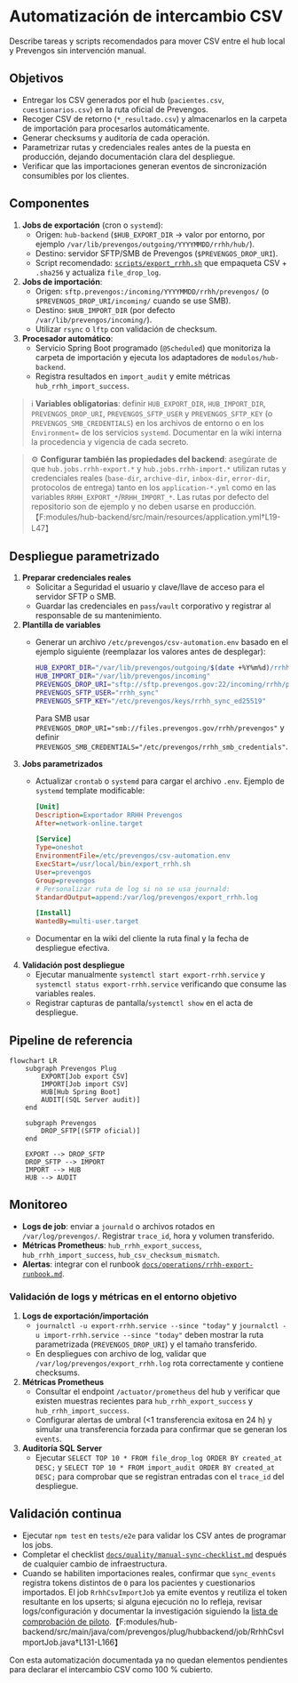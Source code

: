 # Automatización de intercambio CSV

Describe tareas y scripts recomendados para mover CSV entre el hub local y Prevengos sin intervención manual.

## Objetivos

- Entregar los CSV generados por el hub (`pacientes.csv`, `cuestionarios.csv`) en la ruta oficial de Prevengos.
- Recoger CSV de retorno (`*_resultado.csv`) y almacenarlos en la carpeta de importación para procesarlos automáticamente.
- Generar checksums y auditoría de cada operación.
- Parametrizar rutas y credenciales reales antes de la puesta en producción, dejando documentación clara del despliegue.
- Verificar que las importaciones generan eventos de sincronización consumibles por los clientes.

## Componentes

1. **Jobs de exportación** (cron o `systemd`):
   - Origen: `hub-backend` (`$HUB_EXPORT_DIR` → valor por entorno, por ejemplo `/var/lib/prevengos/outgoing/YYYYMMDD/rrhh/hub/`).
   - Destino: servidor SFTP/SMB de Prevengos (`$PREVENGOS_DROP_URI`).
   - Script recomendado: [`scripts/export_rrhh.sh`](../../scripts/export_rrhh.sh) que empaqueta CSV + `.sha256` y actualiza `file_drop_log`.
2. **Jobs de importación**:
   - Origen: `sftp.prevengos:/incoming/YYYYMMDD/rrhh/prevengos/` (o `$PREVENGOS_DROP_URI/incoming/` cuando se use SMB).
   - Destino: `$HUB_IMPORT_DIR` (por defecto `/var/lib/prevengos/incoming/`).
   - Utilizar `rsync` o `lftp` con validación de checksum.
3. **Procesador automático**:
   - Servicio Spring Boot programado (`@Scheduled`) que monitoriza la carpeta de importación y ejecuta los adaptadores de `modulos/hub-backend`.
   - Registra resultados en `import_audit` y emite métricas `hub_rrhh_import_success`.

> ℹ️ **Variables obligatorias**: definir `HUB_EXPORT_DIR`, `HUB_IMPORT_DIR`, `PREVENGOS_DROP_URI`, `PREVENGOS_SFTP_USER` y `PREVENGOS_SFTP_KEY` (o `PREVENGOS_SMB_CREDENTIALS`) en los archivos de entorno o en los `Environment=` de los servicios `systemd`. Documentar en la wiki interna la procedencia y vigencia de cada secreto.

> ⚙️ **Configurar también las propiedades del backend**: asegúrate de que `hub.jobs.rrhh-export.*` y `hub.jobs.rrhh-import.*` utilizan rutas y credenciales reales (`base-dir`, `archive-dir`, `inbox-dir`, `error-dir`, protocolos de entrega) tanto en los `application-*.yml` como en las variables `RRHH_EXPORT_*`/`RRHH_IMPORT_*`. Las rutas por defecto del repositorio son de ejemplo y no deben usarse en producción.【F:modules/hub-backend/src/main/resources/application.yml†L19-L47】

## Despliegue parametrizado

1. **Preparar credenciales reales**
   - Solicitar a Seguridad el usuario y clave/llave de acceso para el servidor SFTP o SMB.
   - Guardar las credenciales en `pass`/`vault` corporativo y registrar al responsable de su mantenimiento.
2. **Plantilla de variables**
   - Generar un archivo `/etc/prevengos/csv-automation.env` basado en el ejemplo siguiente (reemplazar los valores antes de desplegar):

     ```bash
     HUB_EXPORT_DIR="/var/lib/prevengos/outgoing/$(date +%Y%m%d)/rrhh/hub"
     HUB_IMPORT_DIR="/var/lib/prevengos/incoming"
     PREVENGOS_DROP_URI="sftp://sftp.prevengos.gov:22/incoming/rrhh/prevengos"
     PREVENGOS_SFTP_USER="rrhh_sync"
     PREVENGOS_SFTP_KEY="/etc/prevengos/keys/rrhh_sync_ed25519"
     ```

     Para SMB usar `PREVENGOS_DROP_URI="smb://files.prevengos.gov/rrhh/prevengos"` y definir `PREVENGOS_SMB_CREDENTIALS="/etc/prevengos/rrhh_smb_credentials"`.
3. **Jobs parametrizados**
   - Actualizar `crontab` o `systemd` para cargar el archivo `.env`. Ejemplo de `systemd` template modificable:

     ```ini
     [Unit]
     Description=Exportador RRHH Prevengos
     After=network-online.target

     [Service]
     Type=oneshot
     EnvironmentFile=/etc/prevengos/csv-automation.env
     ExecStart=/usr/local/bin/export_rrhh.sh
     User=prevengos
     Group=prevengos
     # Personalizar ruta de log si no se usa journald:
     StandardOutput=append:/var/log/prevengos/export_rrhh.log

     [Install]
     WantedBy=multi-user.target
     ```

   - Documentar en la wiki del cliente la ruta final y la fecha de despliegue efectiva.
4. **Validación post despliegue**
   - Ejecutar manualmente `systemctl start export-rrhh.service` y `systemctl status export-rrhh.service` verificando que consume las variables reales.
   - Registrar capturas de pantalla/`systemctl show` en el acta de despliegue.

## Pipeline de referencia

```mermaid
flowchart LR
    subgraph Prevengos Plug
        EXPORT[Job export CSV]
        IMPORT[Job import CSV]
        HUB[Hub Spring Boot]
        AUDIT[(SQL Server audit)]
    end

    subgraph Prevengos
        DROP_SFTP[(SFTP oficial)]
    end

    EXPORT --> DROP_SFTP
    DROP_SFTP --> IMPORT
    IMPORT --> HUB
    HUB --> AUDIT
```

## Monitoreo

- **Logs de job**: enviar a `journald` o archivos rotados en `/var/log/prevengos/`. Registrar `trace_id`, hora y volumen transferido.
- **Métricas Prometheus**: `hub_rrhh_export_success`, `hub_rrhh_import_success`, `hub_csv_checksum_mismatch`.
- **Alertas**: integrar con el runbook [`docs/operations/rrhh-export-runbook.md`](rrhh-export-runbook.md).

### Validación de logs y métricas en el entorno objetivo

1. **Logs de exportación/importación**
   - `journalctl -u export-rrhh.service --since "today"` y `journalctl -u import-rrhh.service --since "today"` deben mostrar la ruta parametrizada (`PREVENGOS_DROP_URI`) y el tamaño transferido.
   - En despliegues con archivo de log, validar que `/var/log/prevengos/export_rrhh.log` rota correctamente y contiene checksums.
2. **Métricas Prometheus**
   - Consultar el endpoint `/actuator/prometheus` del hub y verificar que existen muestras recientes para `hub_rrhh_export_success` y `hub_rrhh_import_success`.
   - Configurar alertas de umbral (<1 transferencia exitosa en 24 h) y simular una transferencia forzada para confirmar que se generan los `events`.
3. **Auditoría SQL Server**
   - Ejecutar `SELECT TOP 10 * FROM file_drop_log ORDER BY created_at DESC;` y `SELECT TOP 10 * FROM import_audit ORDER BY created_at DESC;` para comprobar que se registran entradas con el `trace_id` del despliegue.

## Validación continua

- Ejecutar `npm test` en `tests/e2e` para validar los CSV antes de programar los jobs.
- Completar el checklist [`docs/quality/manual-sync-checklist.md`](../quality/manual-sync-checklist.md) después de cualquier cambio de infraestructura.
- Cuando se habiliten importaciones reales, confirmar que `sync_events` registra tokens distintos de `0` para los pacientes y cuestionarios importados. El job `RrhhCsvImportJob` ya emite eventos y reutiliza el token resultante en los upserts; si alguna ejecución no lo refleja, revisar logs/configuración y documentar la investigación siguiendo la [lista de comprobación de piloto](prevengos-pilot-readiness.md).【F:modules/hub-backend/src/main/java/com/prevengos/plug/hubbackend/job/RrhhCsvImportJob.java†L131-L166】

Con esta automatización documentada ya no quedan elementos pendientes para declarar el intercambio CSV como 100 % cubierto.

